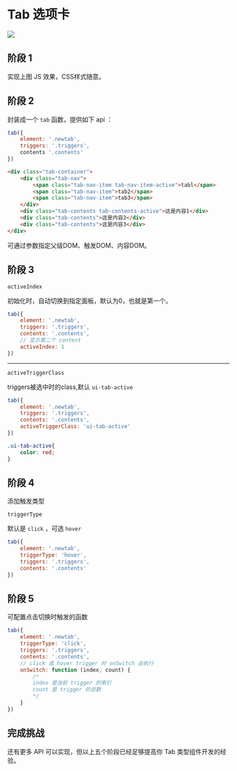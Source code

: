 # Tab 选项卡

<img src="https://github.com/nimojs/learn-js/blob/gh-pages/package/tab/tab.png" >

## 阶段 1

实现上图 JS 效果，CSS样式随意。


## 阶段 2

封装成一个 `tab` 函数，提供如下 api ：

```js
tab({
    element: '.newtab',
    triggers: '.triggers',
    contents '.contents'
})
```

```html
<div class="tab-container">
    <div class="tab-nav">
        <span class="tab-nav-item tab-nav-item-active">tabl</span>
        <span class="tab-nav-item">tab2</span>
        <span class="tab-nav-item">tab3</span>
    </div>
    <div class="tab-contents tab-contents-active">这是内容1</div>
    <div class="tab-contents">这是内容2</div>
    <div class="tab-contents">这是内容3</div>
</div>
```

可通过参数指定父级DOM、触发DOM、内容DOM。

## 阶段 3

`activeIndex`

初始化时，自动切换到指定面板，默认为0，也就是第一个。

```js
tab({
    element: '.newtab',
    triggers: '.triggers',
    contents: '.contents',
    // 显示第二个 content
    activeIndex: 1
})
```
---

`activeTriggerClass`

triggers被选中时的class,默认 `ui-tab-active`

```js
tab({
    element: '.newtab',
    triggers: '.triggers',
    contents: '.contents',
    activeTriggerClass: 'ui-tab-active'
})
```


```css
.ui-tab-active{
    color: red;
}
```


## 阶段 4

添加触发类型

`triggerType`

默认是 `click` ，可选 `hover`

```js
tab({
    element: '.newtab',
    triggerType: 'hover',
    triggers: '.triggers',
    contents: '.contents'
})
```

## 阶段 5

可配置点击切换时触发的函数

```js
tab({
    element: '.newtab',
    triggerType: 'click',
    triggers: '.triggers',
    contents: '.contents',
    // click 或 hover trigger 时 onSwitch 会执行
    onSwitch: function (index, count) {
        /*
        index 是当前 trigger 的索引
        count 是 trigger 的总数
        */
    }
})
```

## 完成挑战

还有更多 API 可以实现，但以上五个阶段已经足够提高你 Tab 类型组件开发的经验。
